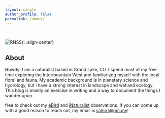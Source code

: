 ```yaml
---
layout: single
author_profile: false
permalink: /about/
---
```


<br>

![RNSS](/images/about.jpg){: .align-center}

## About
Howdy! I am a naturalist based in Grand Lake, CO. I spend most of my free time exploring the Intermountain West and familiarizng myself with the local floral and fauna. My academic background is in planetary science and hydrology, but I have a strong interest in landscape and wetland ecology. This blog is mostly an exercise in writing and a way to document the things I wander upon. 

free to check out my [eBird](https://ebird.org/profile/MzY3MzY2MA) and [iNaturalist](https://www.inaturalist.org/observations?place_id=any&user_id=spencer3616&verifiable=any) observations. If you can come up with a good reason to reach out, my email is [sahurt@pm.me](mailto:sahurt@pm.me)!
